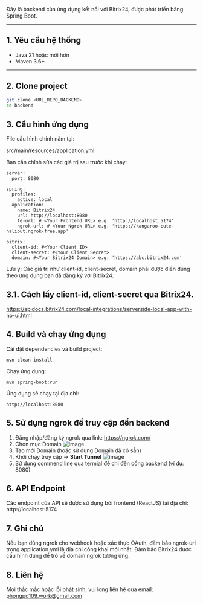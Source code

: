 Đây là backend của ứng dụng kết nối với Bitrix24, được phát triển bằng Spring Boot.

---

## 1. Yêu cầu hệ thống

- Java 21 hoặc mới hơn
- Maven 3.6+

---

## 2. Clone project

```bash
git clone <URL_REPO_BACKEND>
cd backend
```

## 3. Cấu hình ứng dụng

File cấu hình chính nằm tại:

src/main/resources/application.yml

Bạn cần chỉnh sửa các giá trị sau trước khi chạy:
```
server:
  port: 8080
  
spring:
  profiles:
    active: local
  application:
    name: Bitrix24
    url: http://localhost:8080
    fe-url: # <Your Frontend URL> e.g. 'http://localhost:5174'
    ngrok-url: # <Your Ngrok URL> e.g. 'https://kangaroo-cute-halibut.ngrok-free.app'
    
bitrix:
  client-id: #<Your Client ID>
  client-secret: #<Your Client Secret>
  domain: #<Your Bitrix24 Domain> e.g. 'https://abc.bitrix24.com'
```
Lưu ý: Các giá trị như client-id, client-secret, domain phải được điền đúng theo ứng dụng bạn đã đăng ký với Bitrix24.

## 3.1. Cách lấy client-id, client-secret qua Bitrix24.
https://apidocs.bitrix24.com/local-integrations/serverside-local-app-with-no-ui.html

## 4. Build và chạy ứng dụng
Cài đặt dependencies và build project:
```
mvn clean install
```
Chạy ứng dụng:
```
mvn spring-boot:run
```
Ứng dụng sẽ chạy tại địa chỉ:
```
http://localhost:8080
```
## 5. Sử dụng ngrok để truy cập đến backend
  1. Đăng nhập/đăng ký ngrok qua link: https://ngrok.com/
  2. Chọn mục Domain
  ![image](https://github.com/user-attachments/assets/efc2a43e-7698-4599-98a1-e85b8adc9500)
  3. Tạo mới Domain (hoặc sử dụng Domain đã có sẵn)
  4. Khởi chạy truy cập -> **Start Tunnel**
  ![image](https://github.com/user-attachments/assets/a9a9233c-c134-48ab-ae46-fdb27e42621d)
  5. Sử dụng commend line qua termial để chỉ đến cổng backend (ví dụ: 8080)
## 6. API Endpoint
Các endpoint của API sẽ được sử dụng bởi frontend (ReactJS) tại địa chỉ: http://localhost:5174

## 7. Ghi chú

Nếu bạn dùng ngrok cho webhook hoặc xác thực OAuth, đảm bảo ngrok-url trong application.yml là địa chỉ công khai mới nhất.
Đảm bảo Bitrix24 được cấu hình đúng để trỏ về domain ngrok tương ứng.

## 8. Liên hệ

Mọi thắc mắc hoặc lỗi phát sinh, vui lòng liên hệ qua email: phongpd109.work@gmail.com
